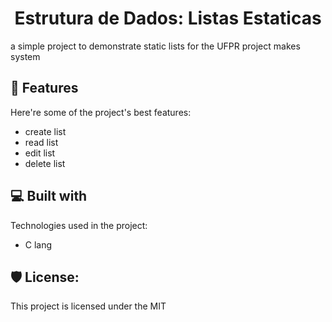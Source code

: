 <h1 align="center" id="title">Estrutura de Dados: Listas Estaticas</h1>

<p id="description">a simple project to demonstrate static lists for the UFPR project makes system</p>

  
  
<h2>🧐 Features</h2>

Here're some of the project's best features:

*   create list
*   read list
*   edit list
*   delete list

  
  
<h2>💻 Built with</h2>

Technologies used in the project:

*   C lang

<h2>🛡️ License:</h2>

This project is licensed under the MIT
